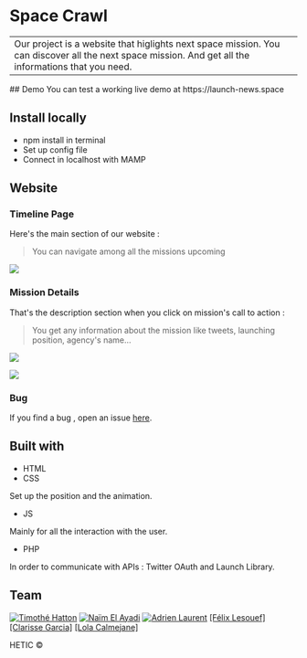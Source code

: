 # Space Crawl
<table>
	<tr>
		<td>
			Our project is a website that higlights next space mission.
			You can discover all the next space mission. And get all the informations that you need.  
		</td>
	</tr>
</table>
## Demo
You can test a working live demo at https://launch-news.space

## Install locally
- npm install in terminal
- Set up config file
- Connect in localhost with MAMP

## Website

### Timeline Page
Here's the main section of our website :

> You can navigate among all the missions upcoming

![](https://media.giphy.com/media/xUPGcHzf8MbXLNnYOY/giphy.gif)

### Mission Details
That's the description section when you click on mission's call to action :

> You get any information about the mission like tweets, launching position, agency's name...

![](https://media.giphy.com/media/xUPGcHhAOMPIhDu7gA/giphy.gif)

![](https://media.giphy.com/media/xUA7b4jvi42fklUP9S/giphy.gif)

### Bug

If you find a bug , open an issue [here](https://github.com/timotheehatton/space_api/issues).

## Built with

- HTML
- CSS

Set up the position and the animation.

- JS

Mainly for all the interaction with the user.

- PHP

In order to communicate with APIs : Twitter OAuth and Launch Library.

## Team

[![Timothé Hatton](https://avatars0.githubusercontent.com/u/17114378?v=3&s=144)](https://github.com/timothee-h)
[![Naïm El Ayadi](https://avatars2.githubusercontent.com/u/17248868?v=3&s=144)](https://github.com/naim-ea)
[![Adrien Laurent](https://avatars0.githubusercontent.com/u/17247174?v=3&s=144)](https://github.com/AdrienLaurent2)
[[Félix Lesouef]](https://github.com/FelixLesouef)
[[Clarisse Garcia]](https://github.com/klarine)
[[Lola Calmejane]](https://github.com/LolaCalmejane)

HETIC ©
